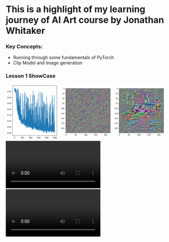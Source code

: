 <h1> This is a highlight of my learning journey of AI Art course by Jonathan Whitaker </h1>
<h3>Key Concepts:</h3>

- Running through some fundamentals of PyTorch
- Clip Model and Image generation

<h3> Lesson 1 ShowCase </h3>

![Lesson 1 Highlight](/Achievement/L1-Picnic-im.png)
![Lesson 1 Highlight](/Achievement/L1-Picnic-v.mp4)
![Lesson 1 Highlight](/Achievement/LaVersailleCastle.mp4)
